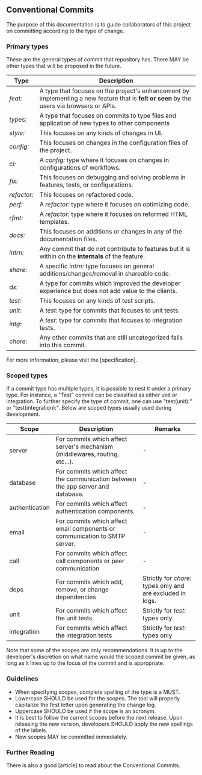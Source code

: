 ## Conventional Commits
The purpose of this documentation is to guide collaborators of this project on committing according
to the type of change.

### Primary types
These are the general types of commit that repository has. There MAY be other types that will be
proposed in the future.

Type        | Description
--- | ---
*feat:*     | A type that focuses on the project's enhancement by implementing a new feature that is **felt or seen** by the users via browsers or APIs.
*types:*    | A type that focuses on commits to type files and application of new types to other components
*style:*    | This focuses on any kinds of changes in UI.
*config:*   | This focuses on changes in the configuration files of the project.
*ci:*       | A *config:* type where it focuses on changes in configurations of workflows.
*fix:*      | This focuses on debugging and solving problems in features, tests, or configurations.
*refactor:* | This focuses on refactored code.
*perf:*     | A *refactor:* type where it focuses on optimizing code.
*rfmt:*     | A *refactor:* type where it focuses on reformed HTML templates.
*docs:*     | This focuses on additions or changes in any of the documentation files.
*intrn:*    | Any commit that do not contribute to features but it is within on the **internals** of the feature.
*share:*    | A specific *intrn:* type focuses on general additions/changes/removal in shareable code.
*dx:*       | A type for commits which improved the developer experience but does not add value to the clients.
*test:*     | This focuses on any kinds of test scripts.
*unit:*     | A *test:* type for commits that focuses to unit tests.
*intg:*     | A *test:* type for commits that focuses to integration tests.
*chore:*    | Any other commits that are still uncategorized falls into this commit.

For more information, please visit the [specification].

### Scoped types
If a commit type has multiple types, it is possible to nest it under a primary type. For instance, a
"Test" commit can be classified as either unit or integration. To further specify the type of
commit, one can use "test(unit):" or "test(integration):". Below are scoped types usually used
during development.

Scope          | Description | Remarks
--- | --- | ---
server         |  For commits which affect server's mechanism (middlewares, routing, etc...).      | -
database       |  For commits which affect the communication between the app server and database.  | -
authentication |  For commits which affect authentication components.                              | -
email          |  For commits which affect email components or communication to SMTP server.       | -
call           |  For commits which affect call components or peer communication                   | -
deps           |  For commits which add, remove, or change dependencies                            | Strictly for *chore:* types only and are excluded in logs.
unit           |  For commits which affect the unit tests                                          | Strictly for *test:* types only
integration    |  For commits which affect the integration tests                                   | Strictly for *test:* types only

Note that some of the scopes are only recommendations. It is up to the developer's discretion on
what name would the scoped commit be given, as long as it lines up to the focus of the commit and is
appropriate.

### Guidelines
- When specifying scopes, complete spelling of the type is a MUST.
- Lowercase SHOULD be used for the scopes. The tool will properly capitalize the first letter upon
  generating the change log.
- Uppercase SHOULD be used if the scope is an acronym.
- It is best to follow the current scopes before the next release. Upon releasing the new version,
  developers SHOULD apply the new spellings of the labels.
- New scopes MAY be committed immediately.

### Further Reading
There is also a good [article] to read about the Conventional Commits.
